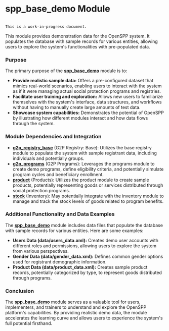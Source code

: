 # spp_base_demo Module

```{warning}

This is a work-in-progress document.
```

This module provides demonstration data for the OpenSPP system. It populates the database with sample records for various entities, allowing users to explore the system's functionalities with pre-populated data.

### Purpose

The primary purpose of the **[spp_base_demo](spp_base_demo)** module is to:

* **Provide realistic sample data:**  Offers a pre-configured dataset that mimics real-world scenarios, enabling users to interact with the system as if it were managing actual social protection programs and registries.
* **Facilitate user training and exploration:** Allows new users to familiarize themselves with the system's interface, data structures, and workflows without having to manually create large amounts of test data.
* **Showcase system capabilities:** Demonstrates the potential of OpenSPP by illustrating how different modules interact and how data flows through the system.

### Module Dependencies and Integration

* **[g2p_registry_base](g2p_registry_base)** (G2P Registry: Base):  Utilizes the base registry module to populate the system with sample registrant data, including individuals and potentially groups.
* **[g2p_programs](g2p_programs)** (G2P Programs):  Leverages the programs module to create demo programs, define eligibility criteria, and potentially simulate program cycles and beneficiary enrollment.
* **[product](product)** (Products): Utilizes the product module to create sample products, potentially representing goods or services distributed through social protection programs. 
* **[stock](stock)** (Inventory):  May potentially integrate with the inventory module to manage and track the stock levels of goods related to program benefits.

### Additional Functionality and Data Examples

The **[spp_base_demo](spp_base_demo)** module includes data files that populate the database with sample records for various entities. Here are some examples:

* **Users Data (data/users_data.xml):**  Creates demo user accounts with different roles and permissions, allowing users to explore the system from various perspectives.
* **Gender Data (data/gender_data.xml):** Defines common gender options used for registrant demographic information. 
* **Product Data (data/product_data.xml):**  Creates sample product records, potentially categorized by type, to represent goods distributed through programs.

### Conclusion

The **[spp_base_demo](spp_base_demo)** module serves as a valuable tool for users, implementers, and trainers to understand and explore the OpenSPP platform's capabilities. By providing realistic demo data, the module accelerates the learning curve and allows users to experience the system's full potential firsthand. 

